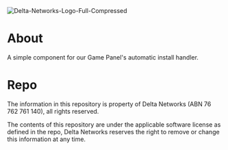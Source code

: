 <img src="https://i.ibb.co/Lnf3rQw/Delta-Networks-Logo-Full-Compressed.png" alt="Delta-Networks-Logo-Full-Compressed" border="0">

# About

A simple component for our Game Panel's automatic install handler.
 
# Repo

The information in this repository is property of Delta Networks (ABN 76 762 761 140), all rights reserved.

The contents of this repository are under the applicable software license as defined in the repo, Delta Networks reserves the right to remove or change this information at any time.
